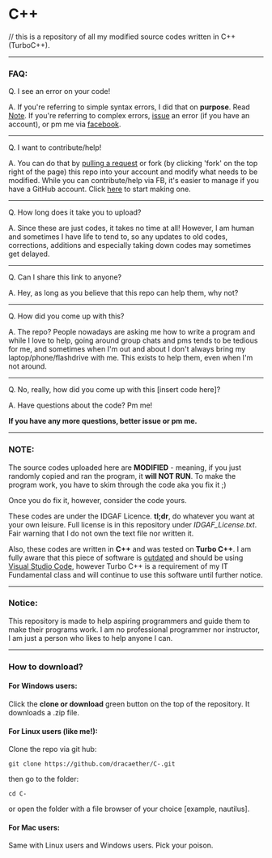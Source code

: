 # C++
// this is a repository of all my modified source codes written in C++ (TurboC++).





----
### FAQ:

  Q.  I see an error on your code!

  A. If you're referring to simple syntax errors, I did that on **purpose**. Read [Note](https://github.com/dracaether/C-#note).
  If you're referring to complex errors, [issue](https://github.com/dracaether/C-/issues/new) an error (if you have an account), or pm me via [facebook](https://www.facebook.com/dracaether).
  
----
  Q. I want to contribute/help!
  
  A. You can do that by [pulling a request](https://github.com/dracaether/C-/compare) or fork (by clicking 'fork' on the top right of the page) this repo into your account and modify what needs to be modified. While you can contribute/help via FB, it's easier to manage if you have a GitHub account. Click [here](https://github.com) to start making one.
 
----
  Q. How long does it take you to upload?
  
  A. Since these are just codes, it takes no time at all! However, I am human and sometimes I have life to tend to, so any updates to old codes, corrections, additions and especially taking down codes may sometimes get delayed.

----
  Q. Can I share this link to anyone?
  
  A. Hey, as long as you believe that this repo can help them, why not?
  
----
  Q. How did you come up with this?
  
  A. The repo? People nowadays are asking me how to write a program and while I love to help, going around group chats and pms tends to be tedious for me, and sometimes when I'm out and about I don't always bring my laptop/phone/flashdrive with me. This exists to help them, even when I'm not around.
  
----
  Q. No, really, how did you come up with this [insert code here]?
  
  A. Have questions about the code? Pm me!


**If you have any more questions, better issue or pm me.**

----
### NOTE:
The source codes uploaded here are **MODIFIED** - meaning, if you just randomly copied and ran the program, it **will NOT RUN**.
To make the program work, you have to skim through the code aka you fix it ;)

Once you do fix it, however, consider the code yours.

These codes are under the IDGAF Licence. **tl;dr**, do whatever you want at your own leisure. Full license is in this repository under
*IDGAF_License.txt*. Fair warning that I do not own the text file nor written it.

Also, these codes are written in **C++** and was tested on **Turbo C++**. I am fully aware that this piece of software is [outdated](https://en.wikipedia.org/wiki/Turbo_C%2B%2B) and should be using [Visual Studio Code](https://code.visualstudio.com/), however Turbo C++ is a requirement of my IT Fundamental class and will continue to use this software until further notice.

----
### Notice:
This repository is made to help aspiring programmers and guide them to make their programs work. I am no professional programmer nor instructor, I am just a person who likes to help anyone I can.

----
### How to download?

#### For Windows users:
Click the **clone or download** green button on the top of the repository. It downloads a .zip file.

#### For Linux users (like me!):
Clone the repo via git hub:
```
git clone https://github.com/dracaether/C-.git
```

then go to the folder:
```
cd C-
```

or open the folder with a file browser of your choice [example, nautilus].

#### For Mac users:
Same with Linux users and Windows users. Pick your poison.
